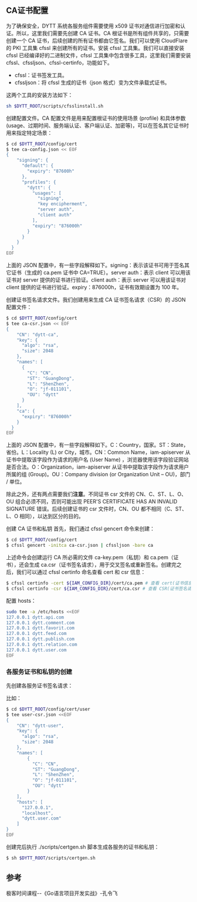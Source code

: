 ## CA证书配置

为了确保安全，DYTT 系统各服务组件需要使用 x509 证书对通信进行加密和认证。所以，这里我们需要先创建 CA 证书。CA 根证书是所有组件共享的，只需要创建一个 CA 证书，后续创建的所有证书都由它签名。我们可以使用 CloudFlare 的 PKI 工具集 cfssl 来创建所有的证书。安装 cfssl 工具集。我们可以直接安装 cfssl 已经编译好的二进制文件，cfssl 工具集中包含很多工具，这里我们需要安装 cfssl、cfssljson、cfssl-certinfo，功能如下。
- cfssl：证书签发工具。
- cfssljson：将 cfssl 生成的证书（json 格式）变为文件承载式证书。

这两个工具的安装方法如下：
```bash
sh $DYTT_ROOT/scripts/cfsslinstall.sh
```

创建配置文件。CA 配置文件是用来配置根证书的使用场景 (profile) 和具体参数 (usage、过期时间、服务端认证、客户端认证、加密等)，可以在签名其它证书时用来指定特定场景：

```bash
$ cd $DYTT_ROOT/config/cert
$ tee ca-config.json << EOF
{
    "signing": {
      "default": {
        "expiry": "87600h"
      },
      "profiles": {
        "dytt": {
          "usages": [
            "signing",
            "key encipherment",
            "server auth",
            "client auth"
          ],
          "expiry": "876000h"
        }
      }
    }
  }
EOF
```
上面的 JSON 配置中，有一些字段解释如下。signing：表示该证书可用于签名其它证书（生成的 ca.pem 证书中 CA=TRUE）。server auth：表示 client 可以用该证书对 server 提供的证书进行验证。client auth：表示 server 可以用该证书对 client 提供的证书进行验证。expiry：876000h，证书有效期设置为 100 年。

创建证书签名请求文件。我们创建用来生成 CA 证书签名请求（CSR）的 JSON 配置文件：
```bash
$ cd $DYTT_ROOT/config/cert
$ tee ca-csr.json << EOF
{
    "CN": "dytt-ca",
    "key": {
      "algo": "rsa",
      "size": 2048
    },
    "names": [
      {
        "C": "CN",
        "ST": "GuangDong",
        "L": "ShenZhen",
        "O": "jf-011101",
        "OU": "dytt"
      }
    ],
    "ca": {
      "expiry": "876000h"
    }
  }
EOF
```
上面的 JSON 配置中，有一些字段解释如下。C：Country，国家。ST：State，省份。L：Locality (L) or City，城市。CN：Common Name，iam-apiserver 从证书中提取该字段作为请求的用户名 (User Name) ，浏览器使用该字段验证网站是否合法。O：Organization，iam-apiserver 从证书中提取该字段作为请求用户所属的组 (Group)。OU：Company division (or Organization Unit – OU)，部门 / 单位。

除此之外，还有两点需要我们**注意**。不同证书 csr 文件的 CN、C、ST、L、O、OU 组合必须不同，否则可能出现 PEER'S CERTIFICATE HAS AN INVALID SIGNATURE 错误。后续创建证书的 csr 文件时，CN、OU 都不相同（C、ST、L、O 相同），以达到区分的目的。

创建 CA 证书和私钥 首先，我们通过 cfssl gencert 命令来创建：
```bash
$ cd $DYTT_ROOT/config/cert
$ cfssl gencert -initca ca-csr.json | cfssljson -bare ca
```
上述命令会创建运行 CA 所必需的文件 ca-key.pem（私钥）和 ca.pem（证书），还会生成 ca.csr（证书签名请求），用于交叉签名或重新签名。创建完之后，我们可以通过 cfssl certinfo 命名查看 cert 和 csr 信息：
```bash
$ cfssl certinfo -cert ${IAM_CONFIG_DIR}/cert/ca.pem # 查看 cert(证书信息)
$ cfssl certinfo -csr ${IAM_CONFIG_DIR}/cert/ca.csr # 查看 CSR(证书签名请求)信息
```

配置 hosts：
```bash
sudo tee -a /etc/hosts <<EOF
127.0.0.1 dytt.api.com
127.0.0.1 dytt.comment.com
127.0.0.1 dytt.favorit.com
127.0.0.1 dytt.feed.com
127.0.0.1 dytt.publish.com
127.0.0.1 dytt.relation.com
127.0.0.1 dytt.user.com
EOF
```

### 各服务证书和私钥的创建


先创建各服务证书签名请求：


比如：
```bash
$ cd $DYTT_ROOT/config/cert/user
$ tee user-csr.json <<EOF
{
    "CN": "dytt-user",
    "key": {
      "algo": "rsa",
      "size": 2048
    },
    "names": [
        {
          "C": "CN",
          "ST": "GuangDong",
          "L": "ShenZhen",
          "O": "jf-011101",
          "OU": "dytt"
        }
    ],
    "hosts": [
      "127.0.0.1",
      "localhost",
      "dytt.user.com"
    ]
}
EOF
```

创建完后执行 ./scripts/certgen.sh 脚本生成各服务的证书和私钥：
```bash
$ sh $DYTT_ROOT/scripts/certgen.sh
```

## 参考
极客时间课程--《Go语言项目开发实战》-孔令飞